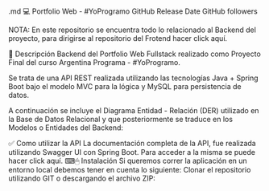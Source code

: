 .md
💻 Portfolio Web - #YoProgramo
GitHub Release Date GitHub followers

NOTA: En este repositorio se encuentra todo lo relacionado al Backend del proyecto, para dirigirse al repositorio del Frotend hacer click aquí.

📝 Descripción
Backend del Portfolio Web Fullstack realizado como Proyecto Final del curso Argentina Programa - #YoProgramo.

Se trata de una API REST realizada utilizando las tecnologías Java + Spring Boot bajo el modelo MVC para la lógica y MySQL para persistencia de datos.

A continuación se incluye el Diagrama Entidad - Relación (DER) utilizado en la Base de Datos Relacional y que posteriormente se traduce en los Modelos o Entidades del Backend:


✅ Como utilizar la API
La documentación completa de la API, fue realizada utilizando Swagger UI con Spring Boot. Para acceder a la misma se puede hacer click aquí.
⌨🖱 Instalación
Si queremos correr la aplicación en un entorno local debemos tener en cuenta lo siguiente:
Clonar el repositorio utilizando GIT o descargando el archivo ZIP:

